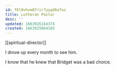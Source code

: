 ```yaml
---
id: f6l0vhum07rir7yygd6e7uz
title: Lutheran Pastor
desc: ''
updated: 1663926164374
created: 1663925864103
---
```

[[spiritual-director]]

I drove up every month to see him. 

I know that he knew that Bridget was a bad choice. 
